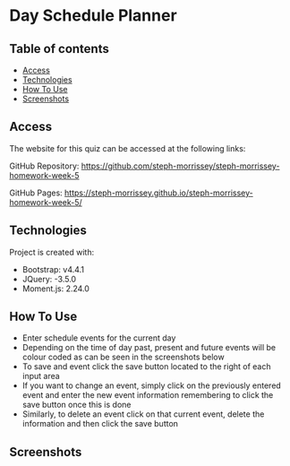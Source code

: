 # Day Schedule Planner

## Table of contents

- [Access](#access)
- [Technologies](#technologies)
- [How To Use](#how-to-use)
- [Screenshots](#screenshots)

## Access

The website for this quiz can be accessed at the following links:

GitHub Repository:
https://github.com/steph-morrissey/steph-morrissey-homework-week-5

GitHub Pages: https://steph-morrissey.github.io/steph-morrissey-homework-week-5/

## Technologies

Project is created with:

- Bootstrap: v4.4.1
- JQuery: -3.5.0
- Moment.js: 2.24.0

## How To Use

- Enter schedule events for the current day
- Depending on the time of day past, present and future events will be colour coded as can be seen in the screenshots below
- To save and event click the save button located to the right of each input area
- If you want to change an event, simply click on the previously entered event and enter the new event information remembering to click the save button once this is done
- Similarly, to delete an event click on that current event, delete the information and then click the save button

## Screenshots
